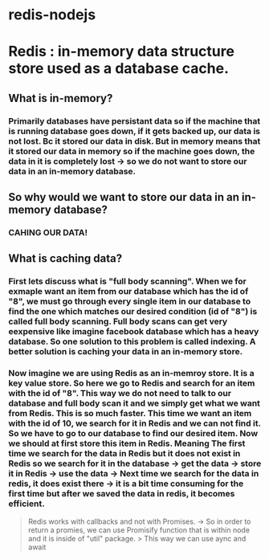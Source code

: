 # redis-nodejs
# Redis : in-memory data structure store used as a database cache.
## What is in-memory? 
### Primarily databases have persistant data so if the machine that is running database goes down, if it gets backed up, our data is not lost. Bc it stored our data in disk. But in memory means that it stored our data in memory so if the machine goes down, the data in it is completely lost -> so we do not want to store our data in an in-memory database.

## So why would we want to store our data in an in-memory database?
### CAHING OUR DATA!

## What is caching data?
### First lets discuss what is "full body scanning". When we for exmaple want an item from our database which has the id of "8", we must go through every single item in our database to find the one which matches our desired condition (id of "8") is called full body scanning. Full body scans can get very eexpensive like imagine facebook database which has a heavy database. So one solution to this problem is called indexing. A better solution is caching your data in an in-memory store.

### Now imagine we are using Redis as an in-memroy store. It is a key value store. So here we go to Redis and search for an item with the id of "8". This way we do not need to talk to our database and full body scan it and we simply get what we want from Redis. This is so much faster. This time we want an item with the id of 10, we search for it in Redis and we can not find it. So we have to go to our database to find our desired item. Now we should at first store this item in Redis. Meaning The first time we search for the data in Redis but it does not exist in Redis so we search for it in the database -> get the data -> store it in Redis -> use the data -> Next time we search for the data in redis, it does exist there -> it is a bit time consuming for the first time but after we saved the data in redis, it becomes efficient.

> Redis works with callbacks and not with Promises. -> So in order to return a promies, we can use Promisify function that is within node and it is inside of "util" package. > This way we can use aync and await
